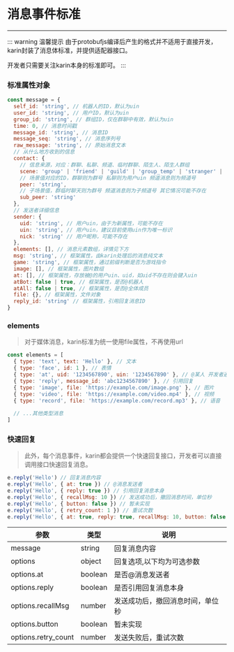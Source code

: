 # 消息事件标准

---

::: warning 温馨提示
由于protobufjs编译后产生的格式并不适用于直接开发，karin封装了消息体标准，并提供适配器接口。

开发者只需要关注karin本身的标准即可。
:::

### 标准属性对象

```js
const message = {
  self_id: 'string', // 机器人的ID，默认为uin
  user_id: 'string', // 用户ID，默认为uin
  group_id: 'string', // 群组ID，仅在群聊中有效，默认为uin
  time: 0, // 消息时间戳
  message_id: 'string', // 消息ID
  message_seq: 'string', // 消息序列号
  raw_message: 'string', // 原始消息文本
  // 从什么地方收到的信息
  contact: {
    // 信息来源，对应：群聊、私聊、频道、临时群聊、陌生人、陌生人群组
    scene: 'group' | 'friend' | 'guild' | 'group_temp' | 'stranger' | 'stranger_group',
    // 场景值对应的ID，群聊则为群号 私聊则为用户uin 频道消息则为频道号
    peer: 'string',
    // 子场景值，群临时聊天则为群号 频道消息则为子频道号 其它情况可能不存在
    sub_peer: 'string'
  },
  // 发送者详细信息
  sender: {
    uid: 'string', // 用户uin，由于为新属性，可能不存在
    uin: 'string', // 用户uin，建议目前使用uin作为唯一标识
    nick: 'string' // 用户昵称，可能不存在
  },
  elements: [], // 消息元素数组，详情见下方
  msg: 'string', // 框架属性，由karin处理后的消息纯文本
  game: 'string', // 框架属性，通过前缀判断是否为游戏指令
  image: [], // 框架属性，图片数组
  at: [], // 框架属性，存放被@的用户uin、uid，如uid不存在则会键入uin
  atBot: false | true, // 框架属性，是否@机器人
  atAll: false | true, // 框架属性，是否@全体成员
  file: {}, // 框架属性，文件对象
  reply_id: 'string' // 框架属性，引用回复消息ID
}

```

### elements

> 对于媒体消息，karin标准为统一使用file属性，不再使用url

```js
const elements = [
  { type: 'text', text: 'Hello' }, // 文本
  { type: 'face', id: 1 }, // 表情
  { type: 'at', uid: '1234567890', uin: '1234567890' }, // @某人 开发者通常只需要关注uid即可
  { type: 'reply', message_id: 'abc1234567890' }, // 引用回复
  { type: 'image', file: 'https://example.com/image.png' }, // 图片
  { type: 'video', file: 'https://example.com/video.mp4' }, // 视频
  { type: 'record', file: 'https://example.com/record.mp3' }, // 语音
  
  // ...其他类型消息
]

```

### 快速回复

> 此外，每个消息事件，karin都会提供一个快速回复接口，开发者可以直接调用接口快速回复消息。

```js
e.reply('Hello') // 回复消息内容
e.reply('Hello', { at: true }) // @消息发送者
e.reply('Hello', { reply: true }) // 引用回复消息本身
e.reply('Hello', { recallMsg: 10 }) // 发送成功后，撤回消息时间，单位秒
e.reply('Hello', { button: false }) // 暂未实现
e.reply('Hello', { retry_count: 1 }) // 重试次数
e.reply('Hello', { at: true, reply: true, recallMsg: 10, button: false, retry_count: 1 })
```

| 参数                | 类型    | 说明                             |
| ------------------- | ------- | -------------------------------- |
| message             | string  | 回复消息内容                     |
| options             | object  | 回复选项,以下均为可选参数        |
| options.at          | boolean | 是否@消息发送者                  |
| options.reply       | boolean | 是否引用回复消息本身             |
| options.recallMsg   | number  | 发送成功后，撤回消息时间，单位秒 |
| options.button      | boolean | 暂未实现                         |
| options.retry_count | number  | 发送失败后，重试次数             |
